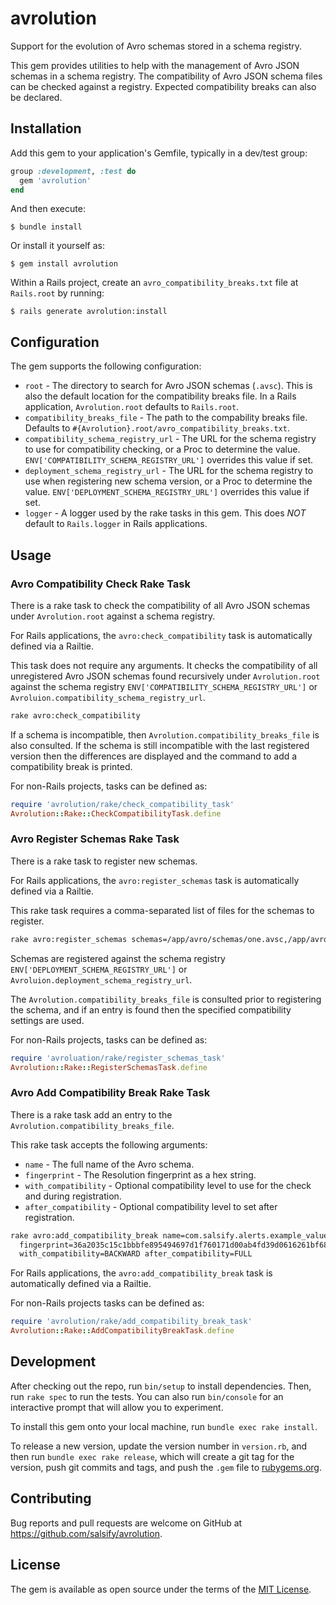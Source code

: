 # avrolution

Support for the evolution of Avro schemas stored in a schema registry.

This gem provides utilities to help with the management of Avro JSON schemas in a
schema registry. The compatibility of Avro JSON schema files can be checked
against a registry. Expected compatibility breaks can also be declared.

## Installation

Add this gem to your application's Gemfile, typically in a dev/test group:

```ruby
group :development, :test do
  gem 'avrolution'
end
```

And then execute:

    $ bundle install

Or install it yourself as:

    $ gem install avrolution

Within a Rails project, create an `avro_compatibility_breaks.txt` file at
`Rails.root` by running:

    $ rails generate avrolution:install

## Configuration

The gem supports the following configuration:

* `root` - The directory to search for Avro JSON schemas (`.avsc`). This is also
  the default location for the compatibility breaks file. In a Rails application,
  `Avrolution.root` defaults to `Rails.root`.
* `compatibility_breaks_file` - The path to the compability breaks file. Defaults
  to `#{Avrolution}.root/avro_compatibility_breaks.txt`.
* `compatibility_schema_registry_url` - The URL for the schema registry to use
  for compatibility checking, or a Proc to determine the value.
  `ENV['COMPATIBILITY_SCHEMA_REGISTRY_URL']` overrides this value if set.
* `deployment_schema_registry_url` - The URL for the schema registry to use
  when registering new schema version, or a Proc to determine the value.
  `ENV['DEPLOYMENT_SCHEMA_REGISTRY_URL']` overrides this value if set.
* `logger` - A logger used by the rake tasks in this gem. This does _NOT_ default
  to `Rails.logger` in Rails applications.

## Usage

### Avro Compatibility Check Rake Task

There is a rake task to check the compatibility of all Avro JSON schemas under
`Avrolution.root` against a schema registry.

For Rails applications, the `avro:check_compatibility` task is automatically
defined via a Railtie.

This task does not require any arguments. It checks the
compatibility of all unregistered Avro JSON schemas found recursively under `Avrolution.root`
against the schema registry `ENV['COMPATIBILITY_SCHEMA_REGISTRY_URL']` or
`Avroluion.compatibility_schema_registry_url`.

```bash
rake avro:check_compatibility
```

If a schema is incompatible, then `Avrolution.compatibility_breaks_file` is also
consulted. If the schema is still incompatible with the last registered version
then the differences are displayed and the command to add a compatibility break
is printed.

For non-Rails projects, tasks can be defined as:

```ruby
require 'avrolution/rake/check_compatibility_task'
Avrolution::Rake::CheckCompatibilityTask.define
```

### Avro Register Schemas Rake Task

There is a rake task to register new schemas.

For Rails applications, the `avro:register_schemas` task is automatically
defined via a Railtie.

This rake task requires a comma-separated list of files for the schemas to register.

```bash
rake avro:register_schemas schemas=/app/avro/schemas/one.avsc,/app/avro/schema/two.avsc
```

Schemas are registered against the schema registry
`ENV['DEPLOYMENT_SCHEMA_REGISTRY_URL']` or
`Avroluion.deployment_schema_registry_url`.

The `Avrolution.compatibility_breaks_file` is consulted prior to registering the
schema, and if an entry is found then the specified compatibility settings are
used.

For non-Rails projects, tasks can be defined as:

```ruby
require 'avroluation/rake/register_schemas_task'
Avrolution::Rake::RegisterSchemasTask.define
```

### Avro Add Compatibility Break Rake Task

There is a rake task add an entry to the `Avrolution.compatibility_breaks_file`.

This rake task accepts the following arguments:
* `name` - The full name of the Avro schema.
* `fingerprint` - The Resolution fingerprint as a hex string.
* `with_compatibility` - Optional compatibility level to use for the check and
 during registration.
* `after_compatibility` - Optional compatibility level to set after registration.

```bash
rake avro:add_compatibility_break name=com.salsify.alerts.example_value \
  fingerprint=36a2035c15c1bbbfe895494697d1f760171d00ab4fd39d0616261bf6854374f9 \
  with_compatibility=BACKWARD after_compatibility=FULL
```

For Rails applications, the `avro:add_compatibility_break` task is automatically
defined via a Railtie.

For non-Rails projects tasks can be defined as:

```ruby
require 'avrolution/rake/add_compatibility_break_task'
Avrolution::Rake::AddCompatibilityBreakTask.define
```

## Development

After checking out the repo, run `bin/setup` to install dependencies. Then,
run `rake spec` to run the tests. You can also run `bin/console` for an
interactive prompt that will allow you to experiment.

To install this gem onto your local machine, run `bundle exec rake install`. 

To release a new version, update the version number in `version.rb`, and then
run `bundle exec rake release`, which will create a git tag for the version,
push git commits and tags, and push the `.gem` file to
[rubygems.org](https://rubygems.org).

## Contributing

Bug reports and pull requests are welcome on GitHub at
https://github.com/salsify/avrolution.

## License

The gem is available as open source under the terms of the
[MIT License](http://opensource.org/licenses/MIT).

